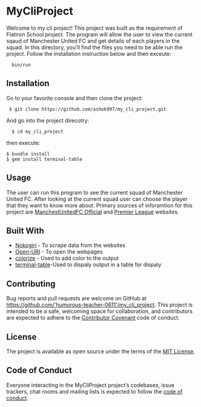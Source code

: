 # MyCliProject

Welcome to my cli project! This project was built as the requirement of Flatiron School project. The program will allow the user to view the current sqaud of Manchester United FC and get details of each players in the squad.
In this directory, you'll find the files you need to be able run the project. Follow the installation instruction below and then exceute:
```
  bin/run
```

## Installation

Go to your favorite console and then clone the project:
  
 ```
  $ git clone https://github.com/ashok997/my_cli_project.git
 ```
And go into the project direcotry:
```
  $ cd my_cli_project
```
then execute:

    $ bundle install
    $ gem install terminal-table


## Usage
 The user can run this program to see the current squad of Manchester United FC. After looking at the current squad user can choose the player
 that they want to know more about. Primary sources of inforamtion for this project are [ManchestUnitedFC Official](https://www.manutd.com/) and [Premier League](https://www.premierleague.com/clubs/12/Manchester-United/squad) websites.


## Built With

* [Nokogiri](https://rubygems.org/gems/nokogiri) - To scrape data from the websites
* [Open-URI](https://www.rubydoc.info/stdlib/open-uri/OpenURI) - To open the webpages
* [colorize](https://rubygems.org/gems/nokogiri) - Used to add color to the output
* [terminal-table](https://rubygems.org/gems/terminal-table)-Used to dispaly output in a table for dispaly

## Contributing

Bug reports and pull requests are welcome on GitHub at https://github.com/'humorous-teacher-0611'/my_cli_project. This project is intended to be a safe, welcoming space for collaboration, and contributors are expected to adhere to the [Contributor Covenant](http://contributor-covenant.org) code of conduct.

## License

The project is available as open source under the terms of the [MIT License](https://opensource.org/licenses/MIT).

## Code of Conduct

Everyone interacting in the MyCliProject project’s codebases, issue trackers, chat rooms and mailing lists is expected to follow the [code of conduct](https://github.com/'humorous-teacher-0611'/my_cli_project/blob/master/CODE_OF_CONDUCT.md).
